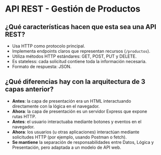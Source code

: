 # API REST - Gestión de Productos

## ¿Qué características hacen que esta sea una API REST?

- Usa HTTP como protocolo principal.
- Implementa endpoints claros que representan recursos (`/productos`).
- Utiliza métodos HTTP estándares: GET, POST, PUT y DELETE.
- Es stateless: cada solicitud contiene toda la información necesaria.
- Formato de respuesta: JSON.

## ¿Qué diferencias hay con la arquitectura de 3 capas anterior?

- **Antes**: la capa de presentación era un HTML interactuando directamente con la lógica en el navegador.
- **Ahora**: la capa de presentación es un servidor Express que expone rutas HTTP.
- **Antes**: el usuario interactuaba mediante botones y eventos en el navegador.
- **Ahora**: los usuarios (u otras aplicaciones) interactúan mediante solicitudes HTTP (por ejemplo, usando Postman o fetch).
- **Se mantiene** la separación de responsabilidades entre Datos, Lógica y Presentación, pero adaptada a un modelo de API web.

